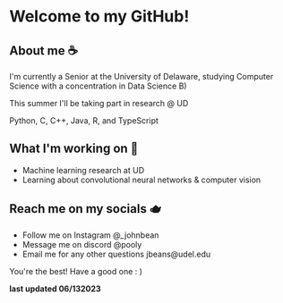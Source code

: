 
<h1>Welcome to my GitHub!</h1>

<h2>About me ☕</h2>
<p>I'm currently a Senior at the University of Delaware, studying Computer Science with a concentration in Data Science B)</p>
<p>This summer I'll be taking part in research @ UD</p>
<p>Python, C, C++, Java, R, and TypeScript</p>

<h2>What I'm working on 🍵</h2>
<ul>
  <li>Machine learning research at UD</li>
  <li>Learning about convolutional neural networks & computer vision</li>
</ul>

<h2>Reach me on my socials 🫖</h2>
<ul>
  <li>Follow me on Instagram @_johnbean</li>
  <li>Message me on discord @pooly</li>
  <li>Email me for any other questions jbeans@udel.edu</li>
</ul>

<p>You're the best! Have a good one : )</p>
<p><strong>last updated 06/132023</strong></p>

